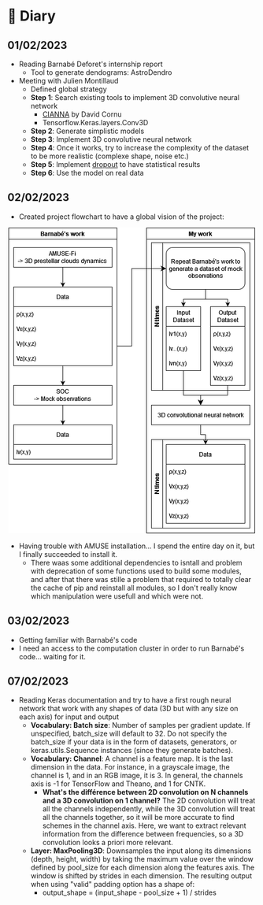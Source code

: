 # 📜 Diary

## 01/02/2023

- Reading Barnabé Deforet's internship report
  - Tool to generate dendograms: AstroDendro
- Meeting with Julien Montillaud
  - Defined global strategy
  - **Step 1**: Search existing tools to implement 3D convolutive neural network
    - [CIANNA](https://github.com/Deyht/CIANNA) by David Cornu
    - Tensorflow.Keras.layers.Conv3D
  - **Step 2**: Generate simplistic models
  - **Step 3**: Implement 3D convolutive neural network
  - **Step 4**: Once it works, try to increase the complexity of the dataset to be more realistic (complexe shape, noise etc.)
  - **Step 5**: Implement [dropout](https://inside-machinelearning.com/le-dropout-cest-quoi-deep-learning-explication-rapide/) to have statistical results
  - **Step 6**: Use the model on real data

## 02/02/2023

- Created project flowchart to have a global vision of the project:

<div align=center>

![](img/project_flowchart.png)

</div>

- Having trouble with AMUSE installation... I spend the entire day on it, but I finally succeeded to install it.
  - There waas some additional dependencies to isntall and problem with deprecation of some functions used to build some modules, and after that there was stille a problem that required to totally clear the cache of pip and reinstall all modules, so I don't really know which manipulation were usefull and which were not.

## 03/02/2023

- Getting familiar with Barnabé's code
- I need an access to the computation cluster in order to run Barnabé's code... waiting for it.

## 07/02/2023

- Reading Keras documentation and try to have a first rough neural network that work with any shapes of data (3D but with any size on each axis) for input and output
  - **Vocabulary: Batch size**: Number of samples per gradient update. If unspecified, batch_size will default to 32. Do not specify the batch_size if your data is in the form of datasets, generators, or keras.utils.Sequence instances (since they generate batches).
  - **Vocabulary: Channel**: A channel is a feature map. It is the last dimension in the data. For instance, in a grayscale image, the channel is 1, and in an RGB image, it is 3. In general, the channels axis is -1 for TensorFlow and Theano, and 1 for CNTK.
    - **What's the différence between 2D convolution on N channels and a 3D convolution on 1 channel?** The 2D convolution will treat all the channels independently, while the 3D convolution will treat all the channels together, so it will be more accurate to find schemes in the channel axis. Here, we want to extract relevant information from the difference between frequencies, so a 3D convolution looks a priori more relevant.
  - **Layer: MaxPooling3D**: Downsamples the input along its dimensions (depth, height, width) by taking the maximum value over the window defined by pool_size for each dimension along the features axis. The window is shifted by strides in each dimension. The resulting output when using "valid" padding option has a shape of:
    - output_shape = (input_shape - pool_size + 1) / strides